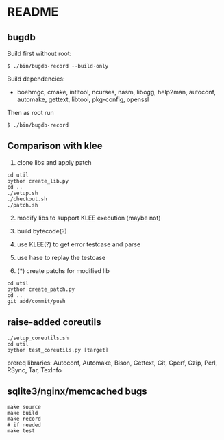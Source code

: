 # README

## bugdb

Build first without root:

```console
$ ./bin/bugdb-record --build-only
```

Build dependencies:
- boehmgc, cmake, intltool, ncurses, nasm, libogg, help2man, autoconf, automake, gettext, libtool, pkg-config, openssl

Then as root run

```console
$ ./bin/bugdb-record
```

## Comparison with klee

1. clone libs and apply patch
```
cd util
python create_lib.py
cd ..
./setup.sh
./checkout.sh
./patch.sh
```

2. modify libs to support KLEE execution (maybe not)

3. build bytecode(?)

4. use KLEE(?) to get error testcase and parse

5. use hase to replay the testcase

6. (*) create patchs for modified lib
```
cd util
python create_patch.py
cd ..
git add/commit/push
```

## raise-added coreutils
```
./setup_coreutils.sh
cd util
python test_coreutils.py [target]
```

prereq libraries: Autoconf, Automake, Bison, Gettext, Git, Gperf, Gzip, Perl, RSync, Tar, TexInfo

## sqlite3/nginx/memcached bugs
```
make source
make build
make record
# if needed
make test
```
